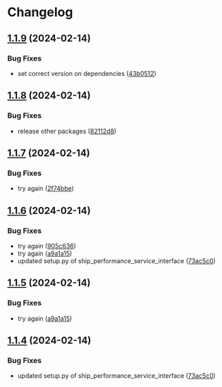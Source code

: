 # Changelog

## [1.1.9](https://github.com/SINTEF/shipdesignlab/compare/ship_performance_service_interface-v1.1.8...ship_performance_service_interface-v1.1.9) (2024-02-14)


### Bug Fixes

* set correct version on dependencies ([43b0512](https://github.com/SINTEF/shipdesignlab/commit/43b05129b6ef0201344168adb6b1ae02f82e0dd8))

## [1.1.8](https://github.com/SINTEF/shipdesignlab/compare/ship_performance_service_interface-v1.1.7...ship_performance_service_interface-v1.1.8) (2024-02-14)


### Bug Fixes

* release other packages ([82112d8](https://github.com/SINTEF/shipdesignlab/commit/82112d885c012ca4500a52bc58b6fcd9bd8be313))

## [1.1.7](https://github.com/SINTEF/shipdesignlab/compare/ship_performance_service_interface-v1.1.6...ship_performance_service_interface-v1.1.7) (2024-02-14)


### Bug Fixes

* try again ([2f74bbe](https://github.com/SINTEF/shipdesignlab/commit/2f74bbefe3db177d83f9a8ae2f8d070fc263e740))

## [1.1.6](https://github.com/SINTEF/shipdesignlab/compare/ship_performance_service_interface-v1.1.5...ship_performance_service_interface-v1.1.6) (2024-02-14)


### Bug Fixes

* try again ([905c636](https://github.com/SINTEF/shipdesignlab/commit/905c636b22e821c483b1902221e8ab975bb42796))
* try again ([a9a1a15](https://github.com/SINTEF/shipdesignlab/commit/a9a1a157a3826a846776ecf5d117ea2dae44f3ad))
* updated setup.py of ship_performance_service_interface ([73ac5c0](https://github.com/SINTEF/shipdesignlab/commit/73ac5c094c5e708f76002fa1a560e031195e2de9))

## [1.1.5](https://github.com/SINTEF/shipdesignlab/compare/v1.1.4...v1.1.5) (2024-02-14)


### Bug Fixes

* try again ([a9a1a15](https://github.com/SINTEF/shipdesignlab/commit/a9a1a157a3826a846776ecf5d117ea2dae44f3ad))

## [1.1.4](https://github.com/SINTEF/shipdesignlab/compare/v1.1.3...v1.1.4) (2024-02-14)


### Bug Fixes

* updated setup.py of ship_performance_service_interface ([73ac5c0](https://github.com/SINTEF/shipdesignlab/commit/73ac5c094c5e708f76002fa1a560e031195e2de9))
